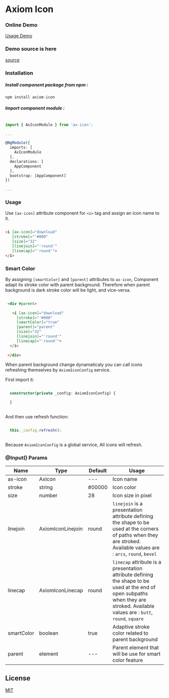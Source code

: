 # Axiom Icon

### Online Demo

[Usage Demo](http://app.musaei.me/angular/icon/)

### Demo source is here

[source](https://github.com/mohammadmusaei/axiom-icon/tree/master/src)

### Installation

##### Install component package from npm :

`npm install axiom-icon`

##### Import component module :

```typescript

import { AxIconModule } from 'ax-icon';

...

@NgModule({
  imports: [
    AxIconModule
  ], 
  declarations: [
    AppComponent
  ],
  bootstrap: [AppComponent]
})

...

```

### Usage

Use `[ax-icon]` attribute component for `<i>` tag and assign an icon name to it. 

```html

<i [ax-icon]="download"
   [stroke]="'#000" 
   [size]="32" 
   [linejoin]="'round'"
   [linecap]="'round'">
</i>


```

### Smart Color

By assigning `[smartColor]` and `[parent]` attributes to `ax-icon`, Component adapt its stroke color with parent background. Therefore when parent background is dark stroke color will be light, and vice-versa.

```html

 <div #parent>
  
   <i [ax-icon]="download"
     [stroke]="'#000" 
     [smartColor]="true"
     [parent]="parent"
     [size]="32" 
     [linejoin]="'round'"
     [linecap]="'round'">
  </i>
  
 </div>

```

When parent background change dynamaticaly you can call icons refreshing themselves by `AxiomIconConfig` service.

First import it:

```typescript

  constructor(private _config: AxiomIconConfig) {

  }
  
```
And then use refresh function:

```typescript

  this._config.refresh();
  
```

Because `AxiomIconConfig` is a global service, All icons will refresh.


### @Input() Params

| Name | Type | Default | Usage |
| ------ | ------ | ------ | ------ |
| ax-icon | AxIcon | --- | Icon name |
| stroke | string | #00000 |  Icon color |
| size | number | 28 | Icon size in pixel |
| linejoin | AxiomIconLinejoin | round | `linejoin` is a presentation attribute defining the shape to be used at the corners of paths when they are stroked. Available values are : `arcs`, `round`, `bevel` |
| linecap | AxiomIconLinecap  | round | `linecap` attribute is a presentation attribute defining the shape to be used at the end of open subpaths when they are stroked. Available values are : `butt`, `round`, `square` |
| smartColor | boolean  | true | Adaptive stroke color related to parent background |
| parent | element  | --- | Parent element that will be use for smart color feature |

## License

[MIT](http://opensource.org/licenses/MIT)
